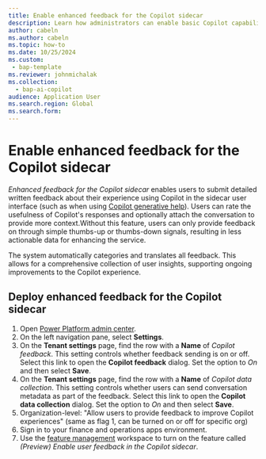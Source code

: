 ```yaml
---
title: Enable enhanced feedback for the Copilot sidecar
description: Learn how administrators can enable basic Copilot capabilities in finance and operations apps.
author: cabeln
ms.author: cabeln
ms.topic: how-to
ms.date: 10/25/2024
ms.custom:
 - bap-template
ms.reviewer: johnmichalak
ms.collection:
  - bap-ai-copilot
audience: Application User
ms.search.region: Global
ms.search.form:
---
```


# Enable enhanced feedback for the Copilot sidecar

*Enhanced feedback for the Copilot sidecar* enables users to submit detailed written feedback about their experience using Copilot in the sidecar user interface (such as when using [Copilot generative help](../../fin-ops/copilot/copilot-generative-help.md)). Users can rate the usefulness of Copilot's responses and optionally attach the conversation to provide more context.Without this feature, users can only provide feedback on through simple thumbs-up or thumbs-down signals, resulting in less actionable data for enhancing the service.

The system automatically categories and translates all feedback. This allows for a comprehensive collection of user insights, supporting ongoing improvements to the Copilot experience.

## Deploy enhanced feedback for the Copilot sidecar

1. Open [Power Platform admin center](https://admin.powerplatform.microsoft.com/).
1. On the left navigation pane, select **Settings**.
1. On the **Tenant settings** page, find the row with a **Name** of *Copilot feedback*. This setting controls whether feedback sending is on or off. Select this link to open the **Copilot feedback** dialog. Set the option to *On* and then select **Save**.
1. On the **Tenant settings** page, find the row with a **Name** of *Copilot data collection*. This setting controls whether users can send conversation metadata as part of the feedback. Select this link to open the **Copilot data collection** dialog. Set the option to *On* and then select **Save**.
1. Organization-level: "Allow users to provide feedback to improve Copilot experiences" (same as flag 1, can be turned on or off for specific org) <!-- KFM: Where is this? -->
1. Sign in to your finance and operations apps environment.
1. Use the [feature management](../../fin-ops/get-started/feature-management/feature-management-overview.md) workspace to turn on the feature called *(Preview) Enable user feedback in the Copilot sidecar*.
